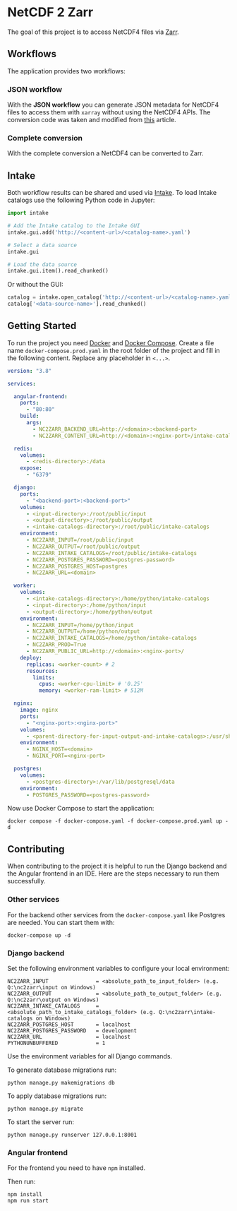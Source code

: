 
# NetCDF 2 Zarr

The goal of this project is to access NetCDF4 files via [Zarr](https://zarr.readthedocs.io/en/stable/).

## Workflows

The application provides two workflows:

### JSON workflow

With the **JSON workflow** you can generate JSON metadata for NetCDF4 files to access them with `xarray` without using the NetCDF4 APIs. The conversion code was taken and modified from [this](https://medium.com/pangeo/fake-it-until-you-make-it-reading-goes-netcdf4-data-on-aws-s3-as-zarr-for-rapid-data-access-61e33f8fe685) article.

### Complete conversion

With the complete conversion a NetCDF4 can be converted to Zarr.

## Intake

Both workflow results can be shared and used via [Intake](https://github.com/intake/intake).
To load Intake catalogs use the following Python code in Jupyter:

```python
import intake

# Add the Intake catalog to the Intake GUI
intake.gui.add('http://<content-url>/<catalog-name>.yaml')

# Select a data source
intake.gui

# Load the data source
intake.gui.item().read_chunked()
```

Or without the GUI:

```python
catalog = intake.open_catalog('http://<content-url>/<catalog-name>.yaml')
catalog['<data-source-name>'].read_chunked()
```


## Getting Started

To run the project you need [Docker](https://www.docker.com/) and [Docker Compose](https://docs.docker.com/compose/).
Create a file name `docker-compose.prod.yaml` in the root folder of the project and fill in the following content. 
Replace any placeholder in `<...>`.

```yaml
version: "3.8"

services:

  angular-frontend:
    ports:
      - "80:80"
    build:
      args:
        - NC2ZARR_BACKEND_URL=http://<domain>:<backend-port>
        - NC2ZARR_CONTENT_URL=http://<domain>:<nginx-port>/intake-catalogs

  redis:
    volumes:
      - <redis-directory>:/data
    expose:
      - "6379"

  django:
    ports:
      - "<backend-port>:<backend-port>"
    volumes:
      - <input-directory>:/root/public/input
      - <output-directory>:/root/public/output
      - <intake-catalogs-directory>:/root/public/intake-catalogs
    environment:
      - NC2ZARR_INPUT=/root/public/input
      - NC2ZARR_OUTPUT=/root/public/output
      - NC2ZARR_INTAKE_CATALOGS=/root/public/intake-catalogs
      - NC2ZARR_POSTGRES_PASSWORD=<postgres-password>
      - NC2ZARR_POSTGRES_HOST=postgres
      - NC2ZARR_URL=<domain>

  worker:
    volumes:
      - <intake-catalogs-directory>:/home/python/intake-catalogs
      - <input-directory>:/home/python/input
      - <output-directory>:/home/python/output
    environment:
      - NC2ZARR_INPUT=/home/python/input
      - NC2ZARR_OUTPUT=/home/python/output
      - NC2ZARR_INTAKE_CATALOGS=/home/python/intake-catalogs
      - NC2ZARR_PROD=True
      - NC2ZARR_PUBLIC_URL=http://<domain>:<nginx-port>/
    deploy:
      replicas: <worker-count> # 2
      resources:
        limits:
          cpus: <worker-cpu-limit> # '0.25'
          memory: <worker-ram-limit> # 512M

  nginx:
    image: nginx
    ports:
      - "<nginx-port>:<nginx-port>"
    volumes:
      - <parent-directory-for-input-output-and-intake-catalogs>:/usr/share/nginx/html
    environment:
      - NGINX_HOST=<domain>
      - NGINX_PORT=<nginx-port>

  postgres:
    volumes:
      - <postgres-directory>:/var/lib/postgresql/data
    environment:
      - POSTGRES_PASSWORD=<postgres-password>


```

Now use Docker Compose to start the application:

```commandline
docker compose -f docker-compose.yaml -f docker-compose.prod.yaml up -d
```

## Contributing

When contributing to the project it is helpful to run the Django backend and the Angular frontend in an IDE.
Here are the steps necessary to run them successfully.

### Other services

For the backend other services from the `docker-compose.yaml` like Postgres are needed. You can start them with:

```commandline
docker-compose up -d
```

### Django backend

Set the following environment variables to configure your local environment:

```commandline
NC2ZARR_INPUT               = <absolute_path_to_input_folder> (e.g. Q:\nc2zarr\input on Windows)
NC2ZARR_OUTPUT              = <absolute_path_to_output_folder> (e.g. Q:\nc2zarr\output on Windows)
NC2ZARR_INTAKE_CATALOGS     = <absolute_path_to_intake_catalogs_folder> (e.g. Q:\nc2zarr\intake-catalogs on Windows)
NC2ZARR_POSTGRES_HOST       = localhost
NC2ZARR_POSTGRES_PASSWORD   = development
NC2ZARR_URL                 = localhost
PYTHONUNBUFFERED            = 1
```

Use the environment variables for all Django commands. 

To generate database migrations run:

```commandline
python manage.py makemigrations db
```

To apply database migrations run:

```commandline
python manage.py migrate
```

To start the server run: 

```commandline
python manage.py runserver 127.0.0.1:8001
```

### Angular frontend

For the frontend you need to have `npm` installed.

Then run:

```commandline
npm install
npm run start
```
